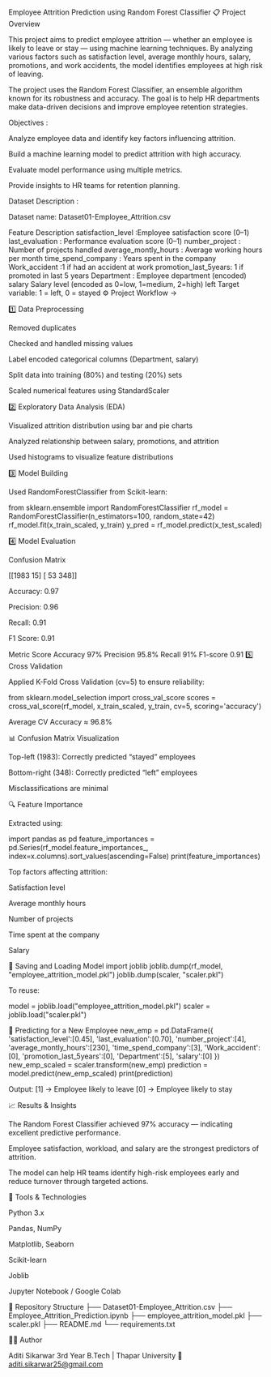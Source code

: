 Employee Attrition Prediction using Random Forest Classifier
📋 Project Overview

This project aims to predict employee attrition — whether an employee is likely to leave or stay — using machine learning techniques.
By analyzing various factors such as satisfaction level, average monthly hours, salary, promotions, and work accidents, the model identifies employees at high risk of leaving.

The project uses the Random Forest Classifier, an ensemble algorithm known for its robustness and accuracy. The goal is to help HR departments make data-driven decisions and improve employee retention strategies.

Objectives :

Analyze employee data and identify key factors influencing attrition.

Build a machine learning model to predict attrition with high accuracy.

Evaluate model performance using multiple metrics.

Provide insights to HR teams for retention planning.

Dataset Description :

Dataset name: Dataset01-Employee_Attrition.csv

Feature	Description
satisfaction_level	 :Employee satisfaction score (0–1)
last_evaluation :	Performance evaluation score (0–1)
number_project	: Number of projects handled
average_montly_hours :	Average working hours per month
time_spend_company	: Years spent in the company
Work_accident	:1 if had an accident at work
promotion_last_5years:	1 if promoted in last 5 years
Department	: Employee department (encoded)
salary	Salary level (encoded as 0=low, 1=medium, 2=high)
left	Target variable: 1 = left, 0 = stayed
⚙️ Project Workflow ->

1️⃣ Data Preprocessing

Removed duplicates

Checked and handled missing values

Label encoded categorical columns (Department, salary)

Split data into training (80%) and testing (20%) sets

Scaled numerical features using StandardScaler

2️⃣ Exploratory Data Analysis (EDA)

Visualized attrition distribution using bar and pie charts

Analyzed relationship between salary, promotions, and attrition

Used histograms to visualize feature distributions

3️⃣ Model Building

Used RandomForestClassifier from Scikit-learn:

from sklearn.ensemble import RandomForestClassifier
rf_model = RandomForestClassifier(n_estimators=100, random_state=42)
rf_model.fit(x_train_scaled, y_train)
y_pred = rf_model.predict(x_test_scaled)

4️⃣ Model Evaluation

Confusion Matrix

[[1983   15]
 [  53  348]]


Accuracy: 0.97

Precision: 0.96

Recall: 0.91

F1 Score: 0.91

Metric	Score
Accuracy	97%
Precision	95.8%
Recall	91%
F1-score	0.91
5️⃣ Cross Validation

Applied K-Fold Cross Validation (cv=5) to ensure reliability:

from sklearn.model_selection import cross_val_score
scores = cross_val_score(rf_model, x_train_scaled, y_train, cv=5, scoring='accuracy')


Average CV Accuracy ≈ 96.8%

📊 Confusion Matrix Visualization

Top-left (1983): Correctly predicted “stayed” employees

Bottom-right (348): Correctly predicted “left” employees

Misclassifications are minimal

🔍 Feature Importance

Extracted using:

import pandas as pd
feature_importances = pd.Series(rf_model.feature_importances_, index=x.columns).sort_values(ascending=False)
print(feature_importances)


Top factors affecting attrition:

Satisfaction level

Average monthly hours

Number of projects

Time spent at the company

Salary

💾 Saving and Loading Model
import joblib
joblib.dump(rf_model, "employee_attrition_model.pkl")
joblib.dump(scaler, "scaler.pkl")


To reuse:

model = joblib.load("employee_attrition_model.pkl")
scaler = joblib.load("scaler.pkl")

🔮 Predicting for a New Employee
new_emp = pd.DataFrame({
    'satisfaction_level':[0.45],
    'last_evaluation':[0.70],
    'number_project':[4],
    'average_montly_hours':[230],
    'time_spend_company':[3],
    'Work_accident':[0],
    'promotion_last_5years':[0],
    'Department':[5],
    'salary':[0]
})
new_emp_scaled = scaler.transform(new_emp)
prediction = model.predict(new_emp_scaled)
print(prediction)


Output:
[1] → Employee likely to leave
[0] → Employee likely to stay

📈 Results & Insights

The Random Forest Classifier achieved 97% accuracy — indicating excellent predictive performance.

Employee satisfaction, workload, and salary are the strongest predictors of attrition.

The model can help HR teams identify high-risk employees early and reduce turnover through targeted actions.

🧰 Tools & Technologies

Python 3.x

Pandas, NumPy

Matplotlib, Seaborn

Scikit-learn

Joblib

Jupyter Notebook / Google Colab

📂 Repository Structure
├── Dataset01-Employee_Attrition.csv
├── Employee_Attrition_Prediction.ipynb
├── employee_attrition_model.pkl
├── scaler.pkl
├── README.md
└── requirements.txt

🧑‍💻 Author


Aditi Sikarwar
3rd Year B.Tech | Thapar University
📧 aditi.sikarwar25@gmail.com
